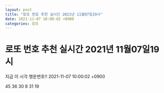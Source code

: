 ```yaml
---
layout: post
title: "로또 번호 추천 실시간 2021년 11월07일19시"
date: 2021-11-07 10:00:02 +0900
categories: 로또
---
```


# 로또 번호 추천 실시간 2021년 11월07일19시

지금 이 시각 행운번호!! 2021-11-07 10:00:02 +0900

 45  36  30  8  31  19 

